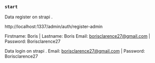 
### `start`

Data register on strapi . 

http://localhost:1337/admin/auth/register-admin

Firstname: Boris | Lastname: Boris
Email: borisclarence27@gmail.com | Password: Borisclarence27

Data login on strapi . 
Email: borisclarence27@gmail.com | Password: Borisclarence27
```